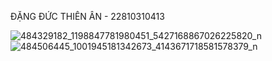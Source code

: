ĐẶNG ĐỨC THIÊN ÂN - 22810310413

![484329182_1198847781980451_5427168867026225820_n](https://github.com/user-attachments/assets/39a23b90-517d-4425-b912-aa9e99bc89c5)
![484506445_1001945181342673_4143671718581578379_n](https://github.com/user-attachments/assets/649feb9a-43bd-4d70-902d-4b3ca5bafb03)
